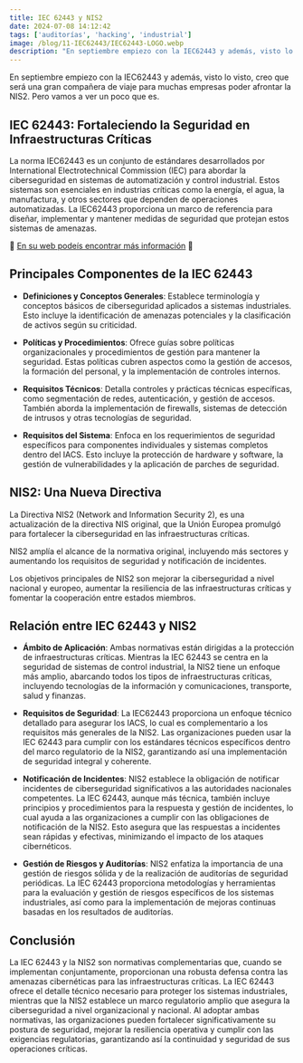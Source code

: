```yaml
---
title: IEC 62443 y NIS2
date: 2024-07-08 14:12:42
tags: ['auditorías', 'hacking', 'industrial']
image: /blog/11-IEC62443/IEC62443-LOGO.webp
description: "En septiembre empiezo con la IEC62443 y además, visto lo visto, creo que será una gran compañera de viaje para muchas empresas poder afrontar la NIS2. Pero vamos a ver un poco que es.<br><br> La norma IEC62443 es un conjunto de estándares desarrollados por International Electrotechnical Commission (IEC) para abordar la ciberseguridad en sistemas de automatización y control industrial. Estos sistemas son esenciales en industrias críticas como la energía, el agua, la manufactura, y otros sectores que dependen de operaciones automatizadas. La IEC62443 proporciona un marco de referencia para diseñar, implementar y mantener medidas de seguridad que protejan estos sistemas de amenazas."
---
```


En septiembre empiezo con la IEC62443 y además, visto lo visto, creo que será una gran compañera de viaje para muchas empresas poder afrontar la NIS2. Pero vamos a ver un poco que es.

## IEC 62443: Fortaleciendo la Seguridad en Infraestructuras Críticas
La norma IEC62443 es un conjunto de estándares desarrollados por International Electrotechnical Commission (IEC) para abordar la ciberseguridad en sistemas de automatización y control industrial. Estos sistemas son esenciales en industrias críticas como la energía, el agua, la manufactura, y otros sectores que dependen de operaciones automatizadas. La IEC62443 proporciona un marco de referencia para diseñar, implementar y mantener medidas de seguridad que protejan estos sistemas de amenazas.

🔗 [En su web podeís encontrar más información](https://www.isa.org/certification/certificate-programs) 🔗



## Principales Componentes de la IEC 62443

- **Definiciones y Conceptos Generales**: Establece terminología y conceptos básicos de ciberseguridad aplicados a sistemas industriales. Esto incluye la identificación de amenazas potenciales y la clasificación de activos según su criticidad.

- **Políticas y Procedimientos**: Ofrece guías sobre políticas organizacionales y procedimientos de gestión para mantener la seguridad. Estas políticas cubren aspectos como la gestión de accesos, la formación del personal, y la implementación de controles internos.

- **Requisitos Técnicos**: Detalla controles y prácticas técnicas específicas, como segmentación de redes, autenticación, y gestión de accesos. También aborda la implementación de firewalls, sistemas de detección de intrusos y otras tecnologías de seguridad.

- **Requisitos del Sistema**: Enfoca en los requerimientos de seguridad específicos para componentes individuales y sistemas completos dentro del IACS. Esto incluye la protección de hardware y software, la gestión de vulnerabilidades y la aplicación de parches de seguridad.

## NIS2: Una Nueva Directiva

La Directiva NIS2 (Network and Information Security 2), es una actualización de la directiva NIS original, que la Unión Europea promulgó para fortalecer la ciberseguridad en las infraestructuras críticas. 

NIS2 amplía el alcance de la normativa original, incluyendo más sectores y aumentando los requisitos de seguridad y notificación de incidentes. 

Los objetivos principales de NIS2 son mejorar la ciberseguridad a nivel nacional y europeo, aumentar la resiliencia de las infraestructuras críticas y fomentar la cooperación entre estados miembros.

## Relación entre IEC 62443 y NIS2

- **Ámbito de Aplicación**: Ambas normativas están dirigidas a la protección de infraestructuras críticas. Mientras la IEC 62443 se centra en la seguridad de sistemas de control industrial, la NIS2 tiene un enfoque más amplio, abarcando todos los tipos de infraestructuras críticas, incluyendo tecnologías de la información y comunicaciones, transporte, salud y finanzas.

- **Requisitos de Seguridad**: La IEC62443 proporciona un enfoque técnico detallado para asegurar los IACS, lo cual es complementario a los requisitos más generales de la NIS2. Las organizaciones pueden usar la IEC 62443 para cumplir con los estándares técnicos específicos dentro del marco regulatorio de la NIS2, garantizando así una implementación de seguridad integral y coherente.


- **Notificación de Incidentes**: NIS2 establece la obligación de notificar incidentes de ciberseguridad significativos a las autoridades nacionales competentes. La IEC 62443, aunque más técnica, también incluye principios y procedimientos para la respuesta y gestión de incidentes, lo cual ayuda a las organizaciones a cumplir con las obligaciones de notificación de la NIS2. Esto asegura que las respuestas a incidentes sean rápidas y efectivas, minimizando el impacto de los ataques cibernéticos.


- **Gestión de Riesgos y Auditorías**: NIS2 enfatiza la importancia de una gestión de riesgos sólida y de la realización de auditorías de seguridad periódicas. La IEC 62443 proporciona metodologías y herramientas para la evaluación y gestión de riesgos específicos de los sistemas industriales, así como para la implementación de mejoras continuas basadas en los resultados de auditorías.

## Conclusión

La IEC 62443 y la NIS2 son normativas complementarias que, cuando se implementan conjuntamente, proporcionan una robusta defensa contra las amenazas cibernéticas para las infraestructuras críticas. La IEC 62443 ofrece el detalle técnico necesario para proteger los sistemas industriales, mientras que la NIS2 establece un marco regulatorio amplio que asegura la ciberseguridad a nivel organizacional y nacional. Al adoptar ambas normativas, las organizaciones pueden fortalecer significativamente su postura de seguridad, mejorar la resiliencia operativa y cumplir con las exigencias regulatorias, garantizando así la continuidad y seguridad de sus operaciones críticas.